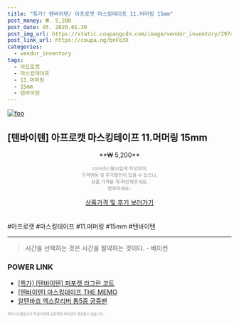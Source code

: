 ```yaml
--- 
title: "특가! 텐바이텐/ 아프로캣 마스킹테이프 11.머머링 15mm" 
post_money: ₩. 5,200 
post_date: dt. 2020.01.30 
post_img_url: https://static.coupangcdn.com/image/vendor_inventory/2974/cdb6d5804469402303ade2cd952a1986ebfb9ed76d3277ebfcbd303a5ca8.jpg 
post_link_url: https://coupa.ng/bnFo3X 
categories: 
  - vendor_inventory 
tags: 
  - 아프로캣 
  - 마스킹테이프 
  - 11.머머링 
  - 15mm 
  - 텐바이텐 
--- 
```

[![foo](https://static.coupangcdn.com/image/vendor_inventory/2974/cdb6d5804469402303ade2cd952a1986ebfb9ed76d3277ebfcbd303a5ca8.jpg)](https://coupa.ng/bnFo3X) 

## [텐바이텐] 아프로캣 마스킹테이프 11.머머링 15mm 
<p style="text-align: center;">**₩ 5,200**</p> 
<p style="text-align: center;"><span style="color: #898c8f; font-family: Georgia,Times,serif; font-size: 0.75em;">2020년01월30일에 작성되어, <br>가격변동 및 추가할인이 있을 수 있으니,<br> 상품 가격을 꼭!확인해주세요.<br>행복하세요~</span> 
</p>	 
<div markdown="0" style="text-align: center;"><a href="https://coupa.ng/bnFo3X" class="btn btn--success">상품가격 및 후기 보러가기</a></div> 
<br><br> 
  #아프로캣 #마스킹테이프 #11.머머링 #15mm #텐바이텐 
<hr> 

> 시간을 선택하는 것은 시간을 절약하는 것이다. - 베이컨 


### POWER LINK

* <a href="https://blog.naver.com/an0733/221790200328" target="_blank">[특가] [텐바이텐] 퍼포켓 라그란 코트</a>
* <a href="https://blog.naver.com/sakai111/221785078165" target="_blank">[텐바이텐] 마스킹테이프 THE MEMO</a>
* <a href="https://blog.naver.com/fasyy4321/221785827993" target="_blank">알텐바흐 엑스칼리버 통5중 궁중팬</a>

<span style="color: #898c8f; font-family: Georgia,Times,serif; font-size: 0.55em;">파트너스활동으로 작성자에게 일정액의 커미션이 제공될수 있습니다.</span> 
